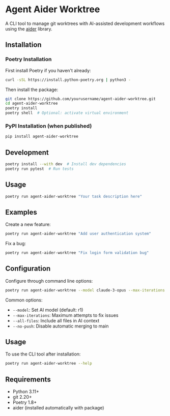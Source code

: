 # Agent Aider Worktree

A CLI tool to manage git worktrees with AI-assisted development workflows using the [aider](https://github.com/paul-gauthier/aider) library.

## Installation

### Poetry Installation

First install Poetry if you haven't already:
```bash
curl -sSL https://install.python-poetry.org | python3 -
```

Then install the package:
```bash
git clone https://github.com/yourusername/agent-aider-worktree.git
cd agent-aider-worktree
poetry install
poetry shell  # Optional: activate virtual environment
```

### PyPI Installation (when published)
```bash
pip install agent-aider-worktree
```

## Development

```bash
poetry install --with dev  # Install dev dependencies
poetry run pytest  # Run tests
```

## Usage

```bash
poetry run agent-aider-worktree "Your task description here"
```

## Examples

Create a new feature:
```bash
poetry run agent-aider-worktree "Add user authentication system"
```

Fix a bug:
```bash
poetry run agent-aider-worktree "Fix login form validation bug"
```

## Configuration

Configure through command line options:
```bash
poetry run agent-aider-worktree --model claude-3-opus --max-iterations 5 "Refactor database layer"
```

Common options:
- `--model`: Set AI model (default: r1)
- `--max-iterations`: Maximum attempts to fix issues
- `--all-files`: Include all files in AI context
- `--no-push`: Disable automatic merging to main

## Usage

To use the CLI tool after installation:
```bash
poetry run agent-aider-worktree --help
```

## Requirements

- Python 3.11+
- git 2.20+
- Poetry 1.8+
- aider (installed automatically with package)
